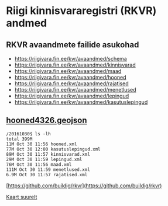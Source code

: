 # Riigi kinnisvararegistri (RKVR) andmed

## RKVR avaandmete failide asukohad

* https://riigivara.fin.ee/kvr/avaandmed/schema
* https://riigivara.fin.ee/kvr/avaandmed/kinnisvarad 
* https://riigivara.fin.ee/kvr/avaandmed/maad 
* https://riigivara.fin.ee/kvr/avaandmed/hooned 
* https://riigivara.fin.ee/kvr/avaandmed/rajatised 
* https://riigivara.fin.ee/kvr/avaandmed/menetlused 
* https://riigivara.fin.ee/kvr/avaandmed/lepingud 
* https://riigivara.fin.ee/kvr/avaandmed/kasutuslepingud


## [hooned4326.geojson](https://github.com/buildig/rkvr/blob/master/hooned4326.geojson)

<script src="https://embed.github.com/view/geojson/buildig/rkvr/master/hooned4326.geojson"></script>

```
/20161030$ ls -lh
total 399M
11M Oct 30 11:56 hooned.xml
77M Oct 30 12:00 kasutuslepingud.xml
89M Oct 30 11:57 kinnisvarad.xml
29M Oct 30 11:59 lepingud.xml
76M Oct 30 11:56 maad.xml
111M Oct 30 11:59 menetlused.xml
6.9M Oct 30 11:57 rajatised.xml
```

[https://github.com/buildig/rkvr](https://github.com/buildig/rkvr)

[Kaart suurelt](https://render.githubusercontent.com/view/geojson?url=https://raw.githubusercontent.com/buildig/rkvr/master/hooned4326.geojson)
